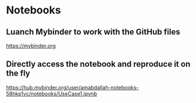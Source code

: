 # Notebooks

## Luanch Mybinder to work with the GitHub files  
https://mybinder.org

## Directly access the notebook and reproduce it on the fly   
https://hub.mybinder.org/user/amabdallah-notebooks-58hkp1vc/notebooks/UseCase1.ipynb

